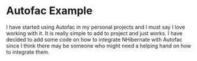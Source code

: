 Autofac Example
==============

I have started using Autofac in my personal projects and I must say I love working with it.  It is really simple to add to project and just works.  I have decided to add some code on how to integrate NHibernate with Autofac since I think there may be someone who might need a helping hand on how to integrate them.
